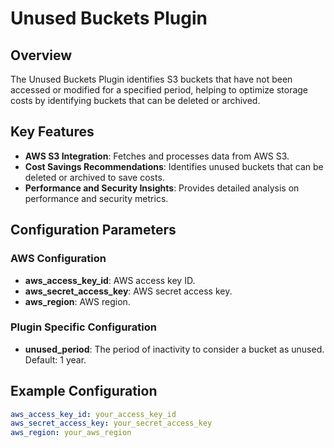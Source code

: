 # Unused Buckets Plugin

## Overview

The Unused Buckets Plugin identifies S3 buckets that have not been accessed or modified for a specified period, helping to optimize storage costs by identifying buckets that can be deleted or archived.

## Key Features

- **AWS S3 Integration**: Fetches and processes data from AWS S3.
- **Cost Savings Recommendations**: Identifies unused buckets that can be deleted or archived to save costs.
- **Performance and Security Insights**: Provides detailed analysis on performance and security metrics.

## Configuration Parameters

### AWS Configuration

- **aws_access_key_id**: AWS access key ID.
- **aws_secret_access_key**: AWS secret access key.
- **aws_region**: AWS region.

### Plugin Specific Configuration

- **unused_period**: The period of inactivity to consider a bucket as unused. Default: 1 year.

## Example Configuration

```yaml
aws_access_key_id: your_access_key_id
aws_secret_access_key: your_secret_access_key
aws_region: your_aws_region
```